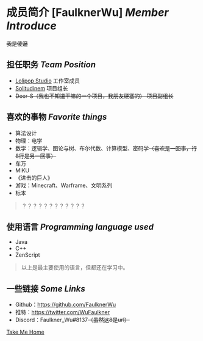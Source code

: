 # 成员简介 [FaulknerWu] *Member Introduce* 

~~我是傻逼~~

## 担任职务 *Team Position*

- [Lolipop Studio](/) 工作室成员
- [Solitudinem](https://github.com/FaulknerWu/Solitudinem) 项目组长
- ~~Deer-S（我也不知道干嘛的一个项目，我朋友硬塞的） 项目副组长~~



## 喜欢的事物 *Favorite things*

- 算法设计
- 物理：电学
- 数学：逻辑学、图论与树、布尔代数、计算模型、密码学~~（喜欢是一回事，行8行是另一回事）~~
- 车万
- MIKU
- 《进击的巨人》
- 游戏：Minecraft、Warframe、文明系列
- 标本

> ？？？？？？？？？？？？



## 使用语言 *Programming language used*

- Java
- C++
- ZenScript

> 以上是最主要使用的语言，但都还在学习中。



## 一些链接  *Some Links*

- Github：https://github.com/FaulknerWu
- 推特：https://twitter.com/WuFaulkner
- Discord：Faulkner_Wu#8137~~（虽然这8是url）~~



[Take Me Home](/)